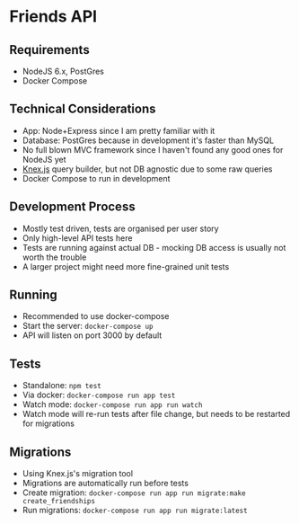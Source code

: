 # Friends API

## Requirements

- NodeJS 6.x, PostGres
- Docker Compose

## Technical Considerations 

- App: Node+Express since I am pretty familiar with it
- Database: PostGres because in development it's faster than MySQL
- No full blown MVC framework since I haven't found any good ones for NodeJS yet
- [Knex.js](http://knexjs.org/) query builder, but not DB agnostic due to some raw queries
- Docker Compose to run in development

## Development Process

- Mostly test driven, tests are organised per user story
- Only high-level API tests here
- Tests are running against actual DB - mocking DB access is usually not worth the trouble
- A larger project might need more fine-grained unit tests

## Running

- Recommended to use docker-compose
- Start the server: `docker-compose up`
- API will listen on port 3000 by default

## Tests

- Standalone: `npm test`
- Via docker: `docker-compose run app test`
- Watch mode: `docker-compose run app run watch` 
- Watch mode will re-run tests after file change, but needs to be restarted for migrations

## Migrations

- Using Knex.js's migration tool
- Migrations are automatically run before tests
- Create migration: `docker-compose run app run migrate:make create_friendships`
- Run migrations: `docker-compose run app run migrate:latest`

